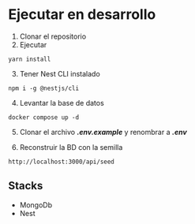 # Ejecutar en desarrollo

1. Clonar el repositorio
2. Ejecutar

```
yarn install
```

3. Tener Nest CLI instalado

```
npm i -g @nestjs/cli
```

4. Levantar la base de datos

```
docker compose up -d
```

5. Clonar el archivo **_.env.example_** y renombrar a **_.env_**

6. Reconstruir la BD con la semilla

```
http://localhost:3000/api/seed
```

## Stacks

- MongoDb
- Nest
